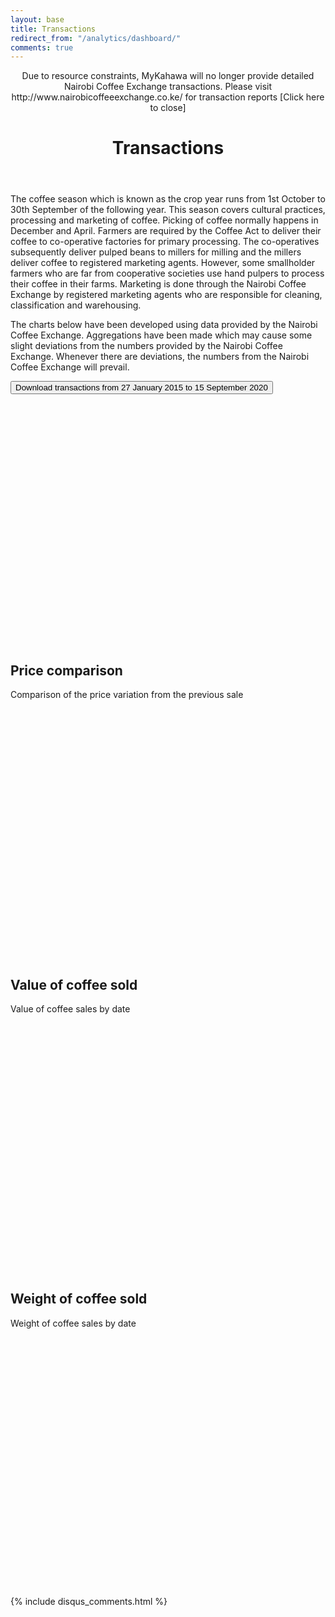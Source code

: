 ```yaml
---
layout: base
title: Transactions
redirect_from: "/analytics/dashboard/"
comments: true
---
```

<header>
  <div id="note">
    Due to resource constraints, MyKahawa will no longer provide detailed Nairobi Coffee Exchange transactions. Please visit http://www.nairobicoffeeexchange.co.ke/ for transaction reports <a id="close">[Click here to close]</a>
  </div>
  <div class="container">
    <div class="header-content">
      <h1>Transactions</h1>
    </div>
  </div>
</header>

<script src="https://code.highcharts.com/stock/highstock.js"></script>
<script src="https://code.highcharts.com/stock/modules/data.js"></script>
<script src="https://code.highcharts.com/stock/modules/exporting.js"></script>
<script src="https://code.highcharts.com/stock/modules/export-data.js"></script>

<article>
  <div class="container">
    <div class="row">
      <div class="col-md-8 mx-auto">
        <p class="lead">
          The coffee season which is known as the crop year runs from 1st October to 30th September of the following year. This season covers cultural practices, processing and marketing of coffee. Picking of coffee normally happens in December and April. Farmers are required by the Coffee Act to deliver their coffee to co-operative factories for primary processing. The co-operatives subsequently deliver pulped beans to millers for milling and the millers deliver coffee to registered marketing agents. However, some smallholder farmers who are far from cooperative societies use hand pulpers to process their coffee in their farms. Marketing is done through the Nairobi Coffee Exchange by registered marketing agents who are responsible for cleaning, classification and warehousing. 
        </p>
        <p>The charts below have been developed using data provided by the Nairobi Coffee Exchange. Aggregations have been made which may cause some slight deviations from the numbers provided by the Nairobi Coffee Exchange. Whenever there are deviations, the numbers from the Nairobi Coffee Exchange will prevail.</p>
      </div>
      <div>
          <a href="/data/transactions/coffeetransactions.csv">
            <button>Download transactions from 27 January 2015 to 15 September 2020</button>
          </a>  
          </div>
    </div>
  </div>
  <div id="container" style="height: 400px; min-width: 310px">
    <script src="/data/market/price_ave.js" type="text/javascript"></script>
  </div>
  <h2>Price comparison</h2>
  <p>Comparison of the price variation from the previous sale</p>
  <div id="container_price" style="height: 400px; min-width: 310px">
    <script src="/data/market/price.js" type="text/javascript"></script>
  </div> 
  <h2>Value of coffee sold</h2>
  <p>Value of coffee sales by date</p>
  <div id="container_value" style="height: 400px; min-width: 310px">
    <script src="/data/market/value.js" type="text/javascript"></script>
  </div> 
  <h2>Weight of coffee sold</h2>
  <p>Weight of coffee sales by date</p>
  <div id="container_weight" style="height: 400px; min-width: 310px">
    <script src="/data/market/weight.js" type="text/javascript"></script>
  </div>    
</article>

{% include disqus_comments.html %}

<script>
 close = document.getElementById("close");
 close.addEventListener('click', function() {
   note = document.getElementById("note");
   note.style.display = 'none';
 }, false);
</script>